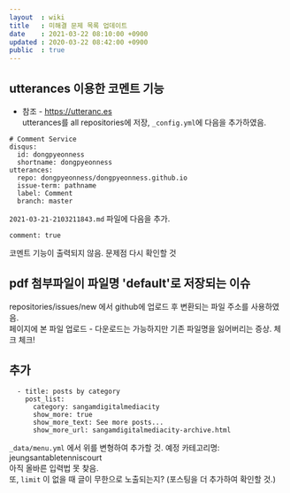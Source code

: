```yaml
---
layout  : wiki
title   : 미해결 문제 목록 업데이트
date    : 2021-03-22 08:10:00 +0900
updated : 2020-03-22 08:42:00 +0900
public  : true
---
```

## utterances 이용한 코멘트 기능
* 참조 - <https://utteranc.es><br/>
utterances를 all repositories에 저장, `_config.yml`에 다음을 추가하였음.
```
# Comment Service
disqus:
  id: dongpyeonness
  shortname: dongpyeonness
utterances:
  repo: dongpyeonness/dongpyeonness.github.io
  issue-term: pathname
  label: Comment
  branch: master
```
`2021-03-21-2103211843.md` 파일에 다음을 추가.
```
comment: true
```
코멘트 기능이 출력되지 않음. 문제점 다시 확인할 것

## pdf 첨부파일이 파일명 'default'로 저장되는 이슈
repositories/issues/new 에서 github에 업로드 후 변환되는 파일 주소를 사용하였음.<br/>
페이지에 본 파일 업로드 - 다운로드는 가능하지만 기존 파일명을 잃어버리는 증상. 체크 체크!

##  추가
```       
  - title: posts by category
    post_list:
      category: sangamdigitalmediacity
      show_more: true
      show_more_text: See more posts...
      show_more_url: sangamdigitalmediacity-archive.html
```
`_data/menu.yml` 에서 위를 변형하여 추가할 것. 예정 카테고리명: jeungsantabletenniscourt <br/> 
아직 올바른 입력법 못 찾음.<br/>
또, `limit` 이 없을 때 글이 무한으로 노출되는지? (포스팅을 더 추가하여 확인할 것.)
